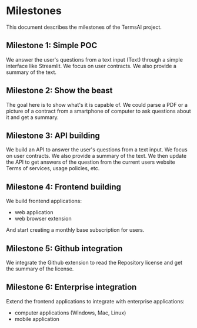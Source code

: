 # Milestones

This document describes the milestones of the TermsAI project.

## Milestone 1: Simple POC

We answer the user's questions from a text input (Text) through a simple interface like Streamlit. We focus on user contracts. We also provide a summary of the text.

## Milestone 2: Show the beast

The goal here is to show what's it is capable of. We could parse a PDF or a picture of a contract from a smartphone of computer to ask questions about it and get a summary.

## Milestone 3: API building

We build an API to answer the user's questions from a text input. We focus on user contracts. We also provide a summary of the text.
We then update the API to get answers of the question from the current users website Terms of services, usage policies, etc.

## Milestone 4: Frontend building

We build frontend applications:

- web application
- web browser extension

And start creating a monthly base subscription for users.

## Milestone 5: Github integration

We integrate the Github extension to read the Repository license and get the summary of the license.

## Milestone 6: Enterprise integration

Extend the frontend applications to integrate with enterprise applications:

- computer applications (Windows, Mac, Linux)
- mobile application
